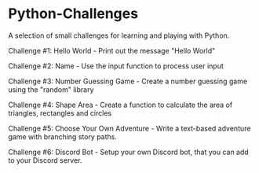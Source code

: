 # Python-Challenges
A selection of small challenges for learning and playing with Python.

Challenge #1: Hello World - Print out the message "Hello World"

Challenge #2: Name - Use the input function to process user input

Challenge #3: Number Guessing Game - Create a number guessing game using the "random" library

Challenge #4: Shape Area - Create a function to calculate the area of triangles, rectangles and circles 

Challenge #5: Choose Your Own Adventure - Write a text-based adventure game with branching story paths.

Challenge #6: Discord Bot - Setup your own Discord bot, that you can add to your Discord server.
